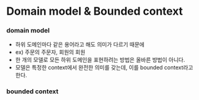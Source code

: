 # Domain model & Bounded context
### domain model
- 하위 도메인마다 같은 용어라고 해도 의미가 다르기 때문에
- ex) 주문의 주문자, 회원의 회원
- 한 개의 모델로 모든 하위 도메인을 표현하려는 방법은 올바른 방법이 아니다.
- 모델은 특정한 context에서 완전한 의미를 갖는데, 이를 bounded context라고 한다.

### bounded context
